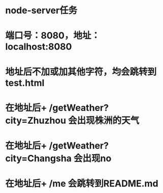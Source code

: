 # node-server任务
# 端口号：8080，地址：localhost:8080
# 地址后不加或加其他字符，均会跳转到test.html
# 在地址后+ /getWeather?city=Zhuzhou  会出现株洲的天气
# 在地址后+ /getWeather?city=Changsha 会出现no
# 在地址后+ /me  会跳转到README.md
 